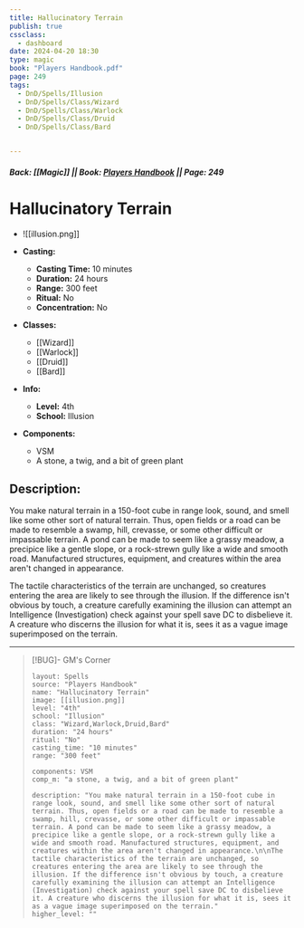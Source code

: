 ```yaml
---
title: Hallucinatory Terrain
publish: true
cssclass:
  - dashboard
date: 2024-04-20 18:30
type: magic
book: "Players Handbook.pdf"
page: 249
tags:
  - DnD/Spells/Illusion
  - DnD/Spells/Class/Wizard
  - DnD/Spells/Class/Warlock
  - DnD/Spells/Class/Druid
  - DnD/Spells/Class/Bard


---
```


##### Back: [[Magic]] || Book: [Players Handbook](https://drive.google.com/drive/folders/1O5bhpYizcIT5xxAoLOuzCRht_PVS7VSG?usp=sharing) || Page: 249

# Hallucinatory Terrain
- ![[illusion.png]]
- **Casting:**
    - **Casting Time:** 10 minutes
    - **Duration:** 24 hours
    - **Range:** 300 feet
    - **Ritual:** No
    - **Concentration:** No
- **Classes:**
    - [[Wizard]]
    - [[Warlock]]
    - [[Druid]]
    - [[Bard]]

- **Info:**
    - **Level:** 4th
    - **School:** Illusion
- **Components:**
    - VSM
    - A stone, a twig, and a bit of green plant

## Description:
You make natural terrain in a 150-foot cube in range look, sound, and smell like some other sort of natural terrain. Thus, open fields or a road can be made to resemble a swamp, hill, crevasse, or some other difficult or impassable terrain. A pond can be made to seem like a grassy meadow, a precipice like a gentle slope, or a rock-strewn gully like a wide and smooth road. Manufactured structures, equipment, and creatures within the area aren't changed in appearance.

The tactile characteristics of the terrain are unchanged, so creatures entering the area are likely to see through the illusion. If the difference isn't obvious by touch, a creature carefully examining the illusion can attempt an Intelligence (Investigation) check against your spell save DC to disbelieve it. A creature who discerns the illusion for what it is, sees it as a vague image superimposed on the terrain.



---

> [!BUG]- GM's Corner
>
> ```statblock
> layout: Spells
> source: "Players Handbook"
> name: "Hallucinatory Terrain"
> image: [[illusion.png]]
> level: "4th"
> school: "Illusion"
> class: "Wizard,Warlock,Druid,Bard"
> duration: "24 hours"
> ritual: "No"
> casting_time: "10 minutes"
> range: "300 feet"
>
> components: VSM
> comp_m: "a stone, a twig, and a bit of green plant"
>
> description: "You make natural terrain in a 150-foot cube in range look, sound, and smell like some other sort of natural terrain. Thus, open fields or a road can be made to resemble a swamp, hill, crevasse, or some other difficult or impassable terrain. A pond can be made to seem like a grassy meadow, a precipice like a gentle slope, or a rock-strewn gully like a wide and smooth road. Manufactured structures, equipment, and creatures within the area aren't changed in appearance.\n\nThe tactile characteristics of the terrain are unchanged, so creatures entering the area are likely to see through the illusion. If the difference isn't obvious by touch, a creature carefully examining the illusion can attempt an Intelligence (Investigation) check against your spell save DC to disbelieve it. A creature who discerns the illusion for what it is, sees it as a vague image superimposed on the terrain."
> higher_level: ""
> ```
